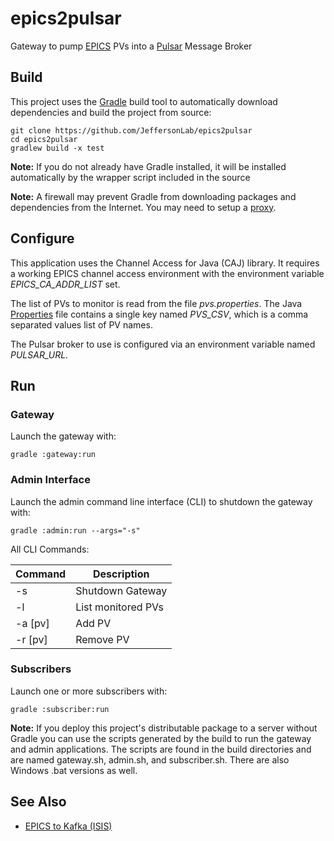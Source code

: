 # epics2pulsar
Gateway to pump [EPICS](https://epics-controls.org) PVs into a [Pulsar](https://pulsar.apache.org) Message Broker

## Build
This project uses the [Gradle](https://gradle.org) build tool to automatically download dependencies and build the project from source:
````
git clone https://github.com/JeffersonLab/epics2pulsar
cd epics2pulsar
gradlew build -x test
````
__Note:__ If you do not already have Gradle installed, it will be installed automatically by the wrapper script included in the source 

__Note:__ A firewall may prevent Gradle from downloading packages and dependencies from the Internet.   You may need to setup a [proxy](https://github.com/JeffersonLab/jmyapi/wiki/JLab-Proxy).   

## Configure
This application uses the Channel Access for Java (CAJ) library. It requires a working EPICS channel access environment with the environment variable _EPICS_CA_ADDR_LIST_ set.

The list of PVs to monitor is read from the file _pvs.properties_.  The Java [Properties](https://en.wikipedia.org/wiki/.properties) file contains a single key named _PVS_CSV_, which is a comma separated values list of PV names.

The Pulsar broker to use is configured via an environment variable named _PULSAR_URL_.

## Run
### Gateway
Launch the gateway with:
````
gradle :gateway:run
````
### Admin Interface
Launch the admin command line interface (CLI) to shutdown the gateway with:
````
gradle :admin:run --args="-s"
````
All CLI Commands:

| Command | Description |
|---------|--------|
| -s | Shutdown Gateway |
| -l | List monitored PVs |
| -a [pv] | Add PV |
| -r [pv] | Remove PV | 

### Subscribers
Launch one or more subscribers with:
````
gradle :subscriber:run
````

__Note:__ If you deploy this project's distributable package to a server without Gradle you can use the scripts generated by the build to run the gateway and admin applications.  The scripts are found in the build directories and are named gateway.sh, admin.sh, and subscriber.sh.  There are also Windows .bat versions as well. 

## See Also
   - [EPICS to Kafka (ISIS)](https://github.com/ISISComputingGroup/EPICS-forward_epics_to_kafka)
